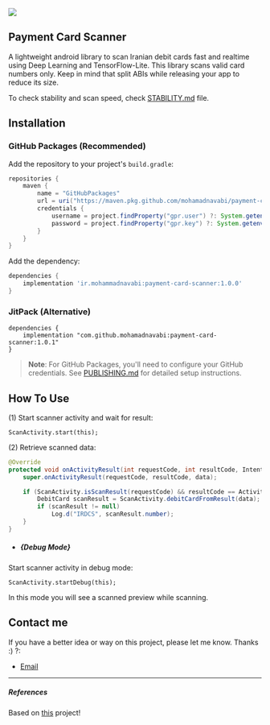 [![](https://jitpack.io/v/mohamadnavabi/payment-card-scanner.svg)](https://jitpack.io/#mohamadnavabi/payment-card-scanner)

## Payment Card Scanner

A lightweight android library to scan Iranian debit cards fast and realtime using Deep Learning and TensorFlow-Lite.
This library scans valid card numbers only.
Keep in mind that split ABIs while releasing your app to reduce its size.

To check stability and scan speed, check [STABILITY.md](./STABILITY.md) file.

## Installation

### GitHub Packages (Recommended)

Add the repository to your project's `build.gradle`:

```gradle
repositories {
    maven {
        name = "GitHubPackages"
        url = uri("https://maven.pkg.github.com/mohamadnavabi/payment-card-scanner")
        credentials {
            username = project.findProperty("gpr.user") ?: System.getenv("USERNAME")
            password = project.findProperty("gpr.key") ?: System.getenv("TOKEN")
        }
    }
}
```

Add the dependency:

```gradle
dependencies {
    implementation 'ir.mohammadnavabi:payment-card-scanner:1.0.0'
}
```

### JitPack (Alternative)

```
dependencies {
    implementation "com.github.mohamadnavabi:payment-card-scanner:1.0.1"
}
```

> **Note**: For GitHub Packages, you'll need to configure your GitHub credentials. See [PUBLISHING.md](./PUBLISHING.md) for detailed setup instructions.

## How To Use

(1) Start scanner activity and wait for result:

```
ScanActivity.start(this);
```

(2) Retrieve scanned data:

```java
@Override
protected void onActivityResult(int requestCode, int resultCode, Intent data) {
    super.onActivityResult(requestCode, resultCode, data);

    if (ScanActivity.isScanResult(requestCode) && resultCode == Activity.RESULT_OK && data != null) {
        DebitCard scanResult = ScanActivity.debitCardFromResult(data);
        if (scanResult != null)
            Log.d("IRDCS", scanResult.number);
    }
}
```

- ##### {Debug Mode}

Start scanner activity in debug mode:

```
ScanActivity.startDebug(this);
```

In this mode you will see a scanned preview while scanning.

## Contact me

If you have a better idea or way on this project, please let me know. Thanks :) ?:

- [Email](mailto:navabifar@gmail.com)

---

##### References

Based on [this](https://github.com/getbouncer/cardscan-android) project!
